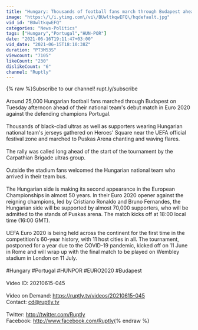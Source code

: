 ```yaml
---
title: "Hungary: Thousands of football fans march through Budapest ahead of Portugal match"
image: "https:\/\/i.ytimg.com\/vi\/BUwltkqwEFQ\/hqdefault.jpg"
vid_id: "BUwltkqwEFQ"
categories: "News-Politics"
tags: ["Hungary","Portugal","HUN-POR"]
date: "2021-06-16T19:11:47+03:00"
vid_date: "2021-06-15T18:10:38Z"
duration: "PT3M53S"
viewcount: "7105"
likeCount: "230"
dislikeCount: "6"
channel: "Ruptly"
---
```

{% raw %}Subscribe to our channel! rupt.ly/subscribe<br /><br />Around 25,000 Hungarian football fans marched through Budapest on Tuesday afternoon ahead of their national team's debut match in Euro 2020 against the defending champions Portugal. <br /><br />Thousands of black-clad ultras as well as supporters wearing Hungarian national team's jerseys gathered on Heroes' Square near the UEFA official festival zone and marched to Puskas Arena chanting and waving flares. <br /><br />The rally was called long ahead of the start of the tournament by the Carpathian Brigade ultras group.<br /><br />Outside the stadium fans welcomed the Hungarian national team who arrived in their team bus. <br /><br />The Hungarian side is making its second appearance in the European Championships in almost 50 years. In their Euro 2020 opener against the reigning champions, led by Cristiano Ronaldo and Bruno Fernandes, the Hungarian side will be supported by almost 70,000 supporters, who will be admitted to the stands of Puskas arena. The match kicks off at 18:00 local time (16:00 GMT).<br /><br />UEFA Euro 2020 is being held across the continent for the first time in the competition's 60-year history, with 11 host cities in all. The tournament, postponed for a year due to the COVID-19 pandemic, kicked off on 11 June in Rome and will wrap up with the final match to be played on Wembley stadium in London on 11 July.<br /><br />#Hungary #Portugal #HUNPOR #EURO2020 #Budapest<br /><br />    Video ID: 20210615-045<br /><br />    Video on Demand: <a rel="nofollow" target="blank" href="https://ruptly.tv/videos/20210615-045">https://ruptly.tv/videos/20210615-045</a><br />    Contact: cd@ruptly.tv    <br /><br />    Twitter: <a rel="nofollow" target="blank" href="http://twitter.com/Ruptly">http://twitter.com/Ruptly</a><br />    Facebook: <a rel="nofollow" target="blank" href="http://www.facebook.com/Ruptly">http://www.facebook.com/Ruptly</a>{% endraw %}
